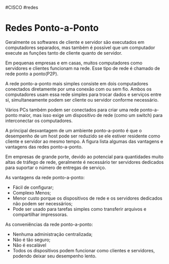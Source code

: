 #CISCO #redes 
# Redes Ponto-a-Ponto

Geralmente os softwares de cliente e servidor são executados em computadores separados, mas também é possível que um computador execute as funções tanto de cliente quanto de servidor.

Em pequenas empresas e em casas, muitos computadores como servidores e clientes funcionam na rede. Esse tipo de rede é chamado de rede ponto a ponto(P2P).

A rede ponto-a-ponto mais simples consiste em dois computadores conectados diretamente por uma conexão com ou sem fio. Ambos os computadores usam essa rede simples para trocar dados e serviços entre si, simultaneamente podem ser cliente ou servidor conforme necessário.

Vários PCs também podem ser conectados para criar uma rede ponto-a-ponto maior, mas isso exige um dispositivo de rede (como um switch) para interconectar os computadores.

A principal desvantagem de um ambiente ponto-a-ponto é que o desempenho de um host pode ser reduzido se ele estiver residente como cliente e servidor ao mesmo tempo. A figura lista algumas das vantagens e vantagens das redes ponto-a-ponto.

Em empresas de grande porte, devido ao potencial para quantidades muito altas de tráfego de rede, geralmente é necessário ter servidores dedicados para suportar o número de entregas de serviço.

As vantagens da rede ponto-a-ponto:

- Fácil de configurar;
- Complexo Menos;
- Menor custo porque os dispositivos de rede e os servidores dedicados não podem ser necessários;
- Pode ser usado para tarefas simples como transferir arquivos e compartilhar impressoras.

As conveniências da rede ponto-a-ponto:

- Nenhuma administração centralizada;
- Não é tão seguro;
- Não é escalável
- Todos os dispositivos podem funcionar como clientes e servidores, podendo deixar seu desempenho lento.










